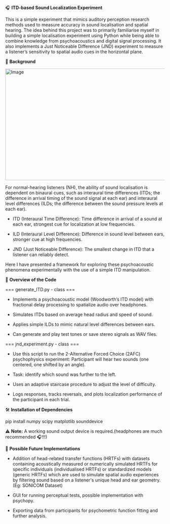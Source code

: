 🎧 **ITD-based Sound Localization Experiment**

This is a simple experiment that mimics auditory perception research methods used to measure accuracy in sound localisation and spatial hearing. The idea behind this project was to primarily familiarise myself in building a simple localisation experiment using Python while being able to combine knowledge from psychoacoustics and digital signal processing. It also implements a Just Noticeable Difference (JND) experiment to measure a listener’s sensitivity to spatial audio cues in the horizontal plane. 

🧠 **Background**

<img width="850" height="352" alt="Image" src="https://github.com/user-attachments/assets/5475cac6-a1d3-4701-9abf-598dbb6f1309" />

For normal-hearing listeners (NH), the ability of sound localisation is dependent on binaural cues, such as interaural time differences (ITDs; the difference in arrival timing of the sound signal at each ear) and interaural level differences (ILDs; the difference between the sound pressure levels at each ear). 

* ITD (Interaural Time Difference):
    Time difference in arrival of a sound at each ear, strongest cue for localization at low frequencies.

* ILD (Interaural Level Difference):
    Difference in sound level between ears, stronger cue at high frequencies.

* JND (Just Noticeable Difference):
    The smallest change in ITD that a listener can reliably detect.

Here I have presented a framework for exploring these psychoacoustic phenomena experimentally with the use of a simple ITD manipulation.

📖 **Overview of the Code**

=== generate_ITD.py - class ===

* Implements a psychoacoustic model (Woodworth’s ITD model) with fractional delay processing to spatialize audio over headphones.

* Simulates ITDs based on average head radius and speed of sound. 

* Applies simple ILDs to mimic natural level differences between ears.

* Can generate and play test tones or save stereo signals as WAV files.


=== jnd_experiment.py - class ===

* Use this script to run the 2-Alternative Forced Choice (2AFC) psychophysics experiment:
    Participant will hear two sounds (one centered, one shifted by an angle).

* Task: identify which sound was further to the left.

* Uses an adaptive staircase procedure to adjust the level of difficulty.

* Logs responses, tracks reversals, and plots localization performance of the participant in each trial.


🛠️ **Installation of Dependencies**

pip install numpy scipy matplotlib sounddevice

⚠️ **Note:**
A working sound output device is required.(headphones are much recommended 🎧!!!) 


💭 **Possible Future Implementations**

* Addition of head-related transfer functions (HRTFs) with datasets containing acoustically measured or numerically simulated HRTFs for specific individuals (individualised HRTFs) or standardized models (generic HRTFs) which are used to simulate spatial audio experiences by filtering sound based on a listener's unique head and ear geometry. (Eg: SONICOM Dataset)
  
* GUI for running perceptual tests, possible implementation with psychopy.
  
* Exporting data from participants for psychometric function fitting and further analysis.




